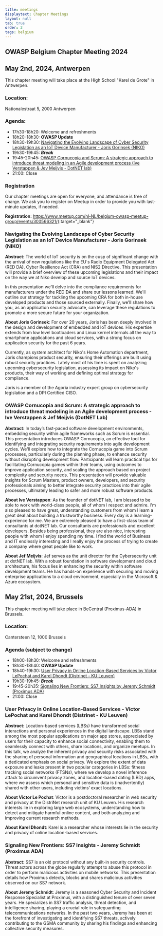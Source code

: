 ```yaml
---
title: meetings
displaytext: Chapter Meetings
layout: null
tab: true
order: 2
tags: belgium
---
```

## OWASP Belgium Chapter Meeting 2024

## May 2nd, 2024, Antwerpen
This chapter meeting will take place at the High School "Karel de Grote" in Antwerpen.

### Location:
Nationalestraat 5, 2000 Antwerpen

### Agenda:
* 17h30-18h20: Welcome and refreshments
* 18h20-18h30: **OWASP Update**
* 18h30-19h30: [Navigating the Evolving Landscape of Cyber Security Legislation as an IoT Device Manufacturer - Joris Gorinsek (NIKO)](#navigating-the-evolving-landscape-of-cyber-security-legislation-as-an-iot-device-manufacturer---joris-gorinsek-niko)
* 19h30-19h45: ***Break***
* 19:45-20h45: [OWASP Cornucopia and Scrum: A strategic approach to introduce threat modeling in an Agile development process (Ive Verstappen & Jev Meijvis - DotNET lab)](#owasp-cornucopia-and-scrum-a-strategic-approach-to-introduce-threat-modeling-in-an-agile-development-process---ive-verstappen--jef-meijvis-dotnet-lab)
* 21:00: Close

### Registration
Our chapter meetings are open for everyone, and attendance is free of charge. We ask you to register on Meetup in order to provide you with last-minute updates, if needed.

**Registration:** <https://www.meetup.com/nl-NL/belgium-owasp-meetup-group/events/300566321/>{:target="_blank"}


### Navigating the Evolving Landscape of Cyber Security Legislation as an IoT Device Manufacturer - Joris Gorinsek (NIKO)

**Abstract**: The world of IoT security is on the cusp of significant change with the arrival of new regulations like the EU's Radio Equipment Delegated Act (RED DA), Cyber Resilience Act (CRA) and NIS2 Directive. This presentation will provide a brief overview of these upcoming legislations and their impact on the way we at Niko develop and source IoT devices.

In this presentation we'll delve into the compliance requirements for manufacturers under the RED DA and share our lessons learned. We'll outline our strategy for tackling the upcoming CRA for both in-house developed products and those sourced externally. Finally, we'll share how you, as an application security advocate, can leverage these regulations to promote a more secure future for your organization.

**About Joris Gorinsek**: For over 20 years, Joris has been deeply involved in the design and development of embedded and IoT devices. His expertise extends from low level bootloaders and Linux kernel internals all the way to smartphone applications and cloud services, with a strong focus on application security for the past 6 years.

Currently, as system architect for Niko's Home Automation department, Joris champions product security, ensuring their offerings are built using robust security practices. Lately most of his time is spent on analyzing upcoming cybersecurity legislation, assessing its impact on Niko's products, their way of working and defining optimal strategy for compliance.

Joris is a member of the Agoria industry expert group on cybersecurity legislation and a DPI Certified CISO.

### OWASP Cornucopia and Scrum: A strategic approach to introduce threat modeling in an Agile development process - Ive Verstappen & Jef Meijvis (DotNET Lab)

**Abstract**: In today’s fast-paced software development environments, embedding security within agile frameworks such as Scrum is essential. This presentation introduces OWASP Cornucopia, an effective tool for identifying and integrating security requirements into agile development cycles. We'll explore how to integrate the Cornucopia game into Scrum processes, particularly during the planning phase, to enhance security without disrupting development flow.
Participants will learn practical tips for facilitating Cornucopia games within their teams, using outcomes to improve application security, and scaling the approach based on project complexity and security needs. This presentation will provide valuable insights for Scrum Masters, product owners, developers, and security professionals aiming to better integrate security practices into their agile processes, ultimately leading to safer and more robust software products.

**About Ive Verstappen**: As the founder of dotNET lab, I am blessed to be able to work with world-class people, all of whom I respect and admire. I'm also pleased to have great, understanding customers from whom I learn a great deal about building a trustworthy business. Every day is a learning-experience for me.
We are extremely pleased to have a first-class team of consultants at dotNET lab. Our consultants are professionals and excellent developers. Besides being professional, they are also nice, interesting people with whom I enjoy spending my time.
I find the world of Business and IT endlessly interesting and I really enjoy the process of trying to create a company where great people like to work.
 
**About Jef Meijvis**: 
Jef serves as the unit director for the Cybersecurity unit at dotNET lab.
With a robust foundation in software development and cloud architecture, his focus lies in enhancing the security within software development teams.
He has hands-on experience with securing and moving enterprise applications to a cloud environment, especially in the Microsoft & Azure ecosystem.


## May 21st, 2024, Brussels
This chapter meeting will take place in BeCentral (Proximus-ADA) in Brussels.

### Location:
Cantersteen 12, 1000 Brussels

### Agenda (subject to change)
* 18h00-18h30: Welcome and refreshments
* 18h30-18h40: **OWASP Update**
* 18h40-19h30: [User Privacy in Online Location-Based Services by Victor LePochat and Karel Dhondt (Distrinet - KU Leuven)](#user-privacy-in-online-location-based-services---victor-lepochat-and-karel-dhondt-distrinet---ku-leuven)
* 19h30-19h45: ***Break***
* 19:45-20h35: [Signaling New Frontiers: SS7 Insights by Jeremy Schmidt (Proximus ADA)](#signaling-new-frontiers-ss7-insights---jeremy-schmidt-proximus-ada)
* 21:00: Close

### User Privacy in Online Location-Based Services - Victor LePochat and Karel Dhondt (Distrinet - KU Leuven)
**Abstract**: Location-based services (LBSs) have transformed social interactions and personal experiences in the digital landscape. LBSs stand among the most popular applications on major app stores, appreciated by users for their capacity to enhance social connectivity, enabling them to seamlessly connect with others, share locations, and organize meetups. In this talk, we analyze the inherent privacy and security risks associated with the sharing of personal information and geographical locations in LBSs, with a dedicated emphasis on social privacy. We explore the extent of data exposure and leaks present in two popular categories in LBSs: fitness tracking social networks (FTSNs), where we develop a novel inference attack to circumvent privacy zones, and location-based dating (LBD) apps, where we assess which personal and sensitive data is (inadvertently) shared with other users, including victims’ exact locations.

**About Victor Le Pochat**: Victor is a postdoctoral researcher in web security and privacy at the DistriNet research unit of KU Leuven. His research interests lie in exploring large web ecosystems, understanding how to detect and mitigate harmful online content, and both analyzing and improving current research methods.

**About Karel Dhondt**: Karel is a researcher whose interests lie in the security and privacy of online location-based services.

### Signaling New Frontiers: SS7 Insights - Jeremy Schmidt (Proximus ADA)

**Abstract**: SS7 is an old protocol without any built-in security controls. Threat actors across the globe regularly attempt to abuse this protocol in order to perform malicious activities on mobile networks. This presentation details how Proximus detects, blocks and shares malicious activities observed on our SS7 network.

**About Jeremy Schmidt**: Jeremy is a seasoned Cyber Security and Incident Response Specialist at Proximus, with a distinguished tenure of over seven years. He specializes in SS7 traffic analysis, threat detection, and intelligence sharing, playing a crucial role in safeguarding telecommunications networks. In the past two years, Jeremy has been at the forefront of investigating and identifying SS7 threats, actively contributing to the GSMA community by sharing his findings and enhancing collective security measures.

 